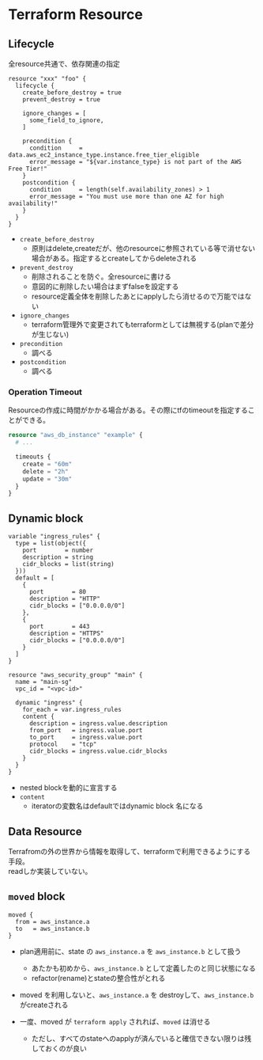 # Terraform Resource

## Lifecycle

全resource共通で、依存関連の指定

```hcl
resource "xxx" "foo" {
  lifecycle {
    create_before_destroy = true
    prevent_destroy = true

    ignore_changes = [
      some_field_to_ignore,
    ]

    precondition {
      condition     = data.aws_ec2_instance_type.instance.free_tier_eligible
      error_message = "${var.instance_type} is not part of the AWS Free Tier!"
    } 
    postcondition {
      condition     = length(self.availability_zones) > 1
      error_message = "You must use more than one AZ for high availability!"
    } 
  }
}
```

* `create_before_destroy`
  * 原則はdelete,createだが、他のresourceに参照されている等で消せない場合がある。指定するとcreateしてからdeleteされる
* `prevent_destroy`
  * 削除されることを防ぐ。全resourceに書ける
  * 意図的に削除したい場合はまずfalseを設定する
  * resource定義全体を削除したあとにapplyしたら消せるので万能ではない
* `ignore_changes`
  * terraform管理外で変更されてもterraformとしては無視する(planで差分が生じない)
* `precondition`
  * 調べる
* `postcondition`
  * 調べる
  
### Operation Timeout

Resourceの作成に時間がかかる場合がある。その際にtfのtimeoutを指定することができる。

```terraform
resource "aws_db_instance" "example" {
  # ...

  timeouts {
    create = "60m"
    delete = "2h"
    update = "30m"
  }
}
```

## Dynamic block

```hcl
variable "ingress_rules" {
  type = list(object({
    port        = number
    description = string
    cidr_blocks = list(string)
  }))
  default = [
    {
      port        = 80
      description = "HTTP"
      cidr_blocks = ["0.0.0.0/0"]
    },
    {
      port        = 443
      description = "HTTPS"
      cidr_blocks = ["0.0.0.0/0"]
    }
  ]
}
```

```hcl
resource "aws_security_group" "main" {
  name = "main-sg"
  vpc_id = "<vpc-id>"

  dynamic "ingress" {
    for_each = var.ingress_rules
    content {
      description = ingress.value.description
      from_port   = ingress.value.port
      to_port     = ingress.value.port
      protocol    = "tcp"
      cidr_blocks = ingress.value.cidr_blocks
    }
  }
}
```

* nested blockを動的に宣言する
* `content`
  * iteratorの変数名はdefaultではdynamic block 名になる


## Data Resource

Terrafromの外の世界から情報を取得して、terraformで利用できるようにする手段。  
readしか実装していない。


## `moved` block

```hcl
moved {
  from = aws_instance.a
  to   = aws_instance.b
}
```

* plan適用前に、state の `aws_instance.a` を `aws_instance.b` として扱う
  * あたかも初めから、`aws_instance.b` として定義したのと同じ状態になる
  * refactor(rename)とstateの整合性がとれる
* moved を利用しないと、`aws_instance.a` を destroyして、`aws_instance.b`がcreateされる

* 一度、moved が `terraform apply` されれば、`moved` は消せる
  * ただし、すべてのstateへのapplyが済んでいると確信できない限りは残しておくのが良い

